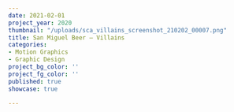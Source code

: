 ```yaml
---
date: 2021-02-01
project_year: 2020
thumbnail: "/uploads/sca_villains_screenshot_210202_00007.png"
title: San Miguel Beer – Villains
categories:
- Motion Graphics
- Graphic Design
project_bg_color: ''
project_fg_color: ''
published: true
showcase: true

---
```

